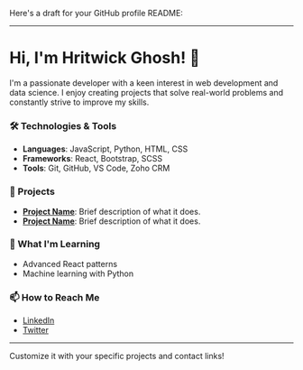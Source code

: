 Here's a draft for your GitHub profile README:

---

# Hi, I'm Hritwick Ghosh! 👋

I'm a passionate developer with a keen interest in web development and data science. I enjoy creating projects that solve real-world problems and constantly strive to improve my skills.

### 🛠 Technologies & Tools
- **Languages**: JavaScript, Python, HTML, CSS
- **Frameworks**: React, Bootstrap, SCSS
- **Tools**: Git, GitHub, VS Code, Zoho CRM

### 🌟 Projects
- **[Project Name](#)**: Brief description of what it does.
- **[Project Name](#)**: Brief description of what it does.

### 🚀 What I'm Learning
- Advanced React patterns
- Machine learning with Python

### 📫 How to Reach Me
- [LinkedIn](#)
- [Twitter](#)
  
---

Customize it with your specific projects and contact links!
